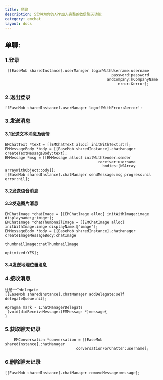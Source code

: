 ```yaml
---
title: 易聊
description: 5分钟为你的APP加入完整的微信聊天功能
category: emchat
layout: docs
---
```

## 单聊:

### 1.登录
     [[EaseMob sharedInstance].userManager loginWithUsername:username
                                                    password:password
                                                  andCompany:kCompanyName
                                                       error:&error];

### 2.退出登录
	[[EaseMob sharedInstance].userManager logoffWithError:&error];

### 3.发送消息
#### 3.1发送文本消息及表情 
	EMChatText *text = [[EMChatText alloc] initWithText:str];
    EMMessageBody *body = [[EaseMob sharedInstance].chatManager createTextMessageBody:text];
    EMMessage *msg = [[EMMessage alloc] initWithSender:sender
                                              receiver:username
                                                bodies:[NSArray arrayWithObject:body]];
	[[EaseMob sharedInstance].chatManager sendMessage:msg progress:nil error:nil];
#### 3.2发送语音消息
#### 3.3发送图片消息
    EMChatImage *chatImage = [[EMChatImage alloc] initWithImage:image displayName:@"image"];
    EMChatImage *chatThumbnailImage = [[EMChatImage alloc] initWithImage:image displayName:@"image"];
    EMMessageBody *body = [[EaseMob sharedInstance].chatManager createImageMessageBody:chatImage
                                                               thumbnailImage:chatThumbnailImage
                                                               optimized:YES];

#### 3.4发送地理位置消息

### 4.接收消息
	注册一个delegate
	[[EaseMob sharedInstance].chatManager addDelegate:self 	delegateQueue:nil];
	
	#pragma mark - IChatManagerDelegate
	-(void)didReceiveMessage:(EMMessage *)message{
	}
### 5.获取聊天记录
	    EMConversation *conversation = [[EaseMob sharedInstance].chatManager
                                    conversationForChatter:username];
### 6.删除聊天记录
	[[EaseMob sharedInstance].chatManager removeMessage:message];